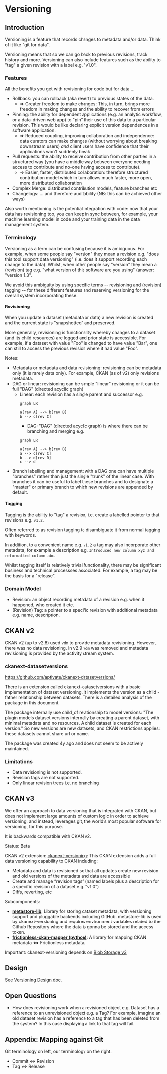# Versioning

## Introduction

Versioning is a feature that records changes to metadata and/or data. Think of it like "git for data".

Versioning means that so we can go back to previous revisions, track history and more. Versioning can also include features such as the ability to "tag" a given revision with a label e.g. "v1.0".

### Features

All the benefits you get with revisioning for code but for data ...

* Rollback: you can rollback (aka revert) to previous states of the data.
  * => Greater freedom to make changes: This, in turn, brings more freedom in making changes and the ability to recover from errors
* Pinning: the ability for dependent applications (e.g. an analytic workflow, or a data-driven web app) to "pin" their use of this data to a particular revision. This would be like declaring explicit version dependences in a software application.
  * => Reduced coupling, improving collaboration and independence: data curators can make changes (without worrying about breaking downstream users) *and* client users have confidence that their applications won't suddenly break
* Pull requests: the ability to receive contribution from other parties in a structured way (you have a middle way between everyone needing access to contribute and no-one having access to contribute).
  * => Easier, faster, distributed collaboration: therefore structured contribution model which in turn allows much faster, more open, more distributed collaboration
* Complex Merge: distributed contribution models, feature branches etc
* Changelogs: ... and therefore auditability (NB: this can be achieved other ways)

Also worth mentioning is the potential integration with code: now that your data has revisioning too, you can keep in sync between, for example, your machine learning model in code and your training data in the data management system.


### Terminology

Versioning as a term can be confusing because it is ambiguous. For example, when some people say "version" they mean a revision e.g. "does this tool support data versioning" (i.e. does it support recording each change to the data). Whilst, when other people say "version" they mean a (revision) tag e.g. "what version of this software are you using" (answer: "version 1.3".

We avoid this ambiguity by using specific terms -- revisioning and (revision) tagging -- for these different features and reserving versioning for the overall system incorporating these.

#### Revisioning

When you update a dataset (metadata or data) a new revision is created and the current state is "snapshotted" and preserved.

More generally, revisioning is functionality whereby changes to a dataset (and its child resources) are logged and prior state is accessible. For example, if a dataset with value "Foo" is changed to have value "Bar", one can still to access the previous revision where it had value "Foo".

Notes:

* Metadata or metadata and data revisioning: revisioning can be metadata only (it is rarely data only). For example, CKAN (as of v2) only revisions metadata.
* DAG or linear: revisioning can be simple "linear" revisioning or it can be full "DAG" (directed acyclic graph).
  * Linear: each revision has a single parent and successor e.g.
    ```mermaid
    graph LR

    a[rev A] --> b[rev B]
    b --> c[rev C]
    ```
    * DAG: "DAG" (directed acyclic graph) is where there can be branching and merging e.g.
    ```mermaid
    graph LR

    a[rev A] --> b[rev B]
    a --> c[rev C]
    b --> d[rev D]
    c --> d
    ```
* Branch labelling and management: with a DAG one can have multiple "branches" rather than just the single "trunk" of the linear case. With branches it can be useful to label these branches and to designate a "master" or primary branch to which new revisions are appended by default.

#### Tagging

Tagging is the ability to "tag" a revision, i.e. create a labelled pointer to that revisions e.g. `v1.2`.

Often referred to as revision tagging to disambiguate it from normal tagging with keywords.

In addition, to a convenient name e.g. `v1.2` a tag may also incorporate other metadata, for example a description e.g. `Introduced new column xyz and reformatted column abc`.

Whilst tagging itself is relatively trivial functionality, there may be significant business and technical processses associated. For example, a tag may be the basis for a "release".

### Domain Model

* Revision: an object recording metadata of a revision e.g. when it happened, who created it etc.
* (Revision) Tag: a pointer to a specific revision with additional metadata e.g. name, description.

## CKAN v2

CKAN v2 (up to v2.8) used `vdm` to provide metadata revisioning. However, there was no data revisioning. In v2.9 `vdm` was removed and metadata revisioning is provided by the activity stream system.

### ckanext-datasetversions

https://github.com/aptivate/ckanext-datasetversions/

There is an extension called ckanext-datasetversions with a basic implementation of dataset versioning. It implements the version as a child - father relationship between datasets. There is a detailed analysis of the package in this document.

The package internally use child_of relationship to model versions: "The plugin models dataset versions internally by creating a parent dataset, with minimal metadata and no resources. A child dataset is created for each version." So new versions are new datasets, and CKAN restrictions applies: these datasets cannot share url or name.

The package was created 4y ago and does not seem to be actively maintained.

### Limitations

* Data revisioning is not supported.
* Revision tags are not supported.
* Only linear revision trees i.e. no branching


## CKAN v3

We offer an approach to data versioning that is integrated with CKAN, but does not implement large amounts of custom logic in order to achieve versioning, and instead, leverages git, the world’s most popular software for versioning, for this purpose.

It is backwards compatible with CKAN v2.

Status: Beta

CKAN v2 extension: [ckanext-versioning][]: This CKAN extension adds a full data versioning capability to CKAN including:

*  Metadata and data is revisioned so that all updates create new revision and old versions of the metadata and data are accessible
* Create and manage “revision tags” (named labels plus a description for a specific revision of a dataset e.g. “v1.0”)
* Diffs, reverting, etc

Subcomponents:

* **[metastore-lib](https://github.com/datopian/metastore-lib/)**: Library for storing dataset metadata, with versioning support and pluggable backends including GitHub. metastore-lib is used by ckanext-versioning and requires environment variables related to the Github Repository where the data is gonna be stored and the access token.
* **[frictionless-ckan-mapper (python)](https://github.com/frictionlessdata/frictionless-ckan-mapper)**: A library for mapping CKAN metadata <=> Frictionless metadata.

Important: ckanext-versioning depends on [Blob Storage v3](/blob-storage/#ckan-v3)

[ckanext-versioning]: https://github.com/datopian/ckanext-versioning


## Design

See [Versioning Design doc](./design).


## Open Questions

* How does revisioning work when a revisioned object e.g. Dataset has a reference to an unrevisioned object e.g. a Tag? For example, imagine an old dataset revision has a reference to a tag that has been deleted from the system? In this case displaying a link to that tag will fail.

## Appendix: Mapping against Git

Git terminology on left, our terminology on the right.

* Commit <=> Revision
* Tag <=> Release
